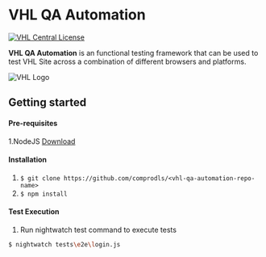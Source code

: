 # VHL QA Automation

[![VHL Central License](http://img.shields.io/badge/license-VHL%20QA-blue.svg)](https://vistahigherlearning.com/privacy-policy)


**VHL QA Automation** is an functional testing framework that can be used to test VHL Site across a combination of different browsers and platforms.

![VHL Logo](https://assets.maestro.vhlcentral.com/assets/vhl-logo-a7d95265f4cf8ebb5e7ee0098b335e67b3c0e27520adcab6f859cb0e480bbc36.gif)

## Getting started

#### Pre-requisites
1.NodeJS [Download](https://nodejs.org/en/download/)

#### Installation
1. `$ git clone https://github.com/comprodls/<vhl-qa-automation-repo-name>`
2. `$ npm install`

#### Test Execution
1. Run nightwatch test command to execute tests
```sh
$ nightwatch tests\e2e\login.js
```
